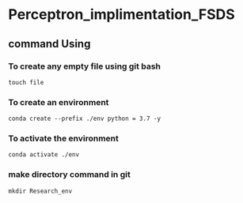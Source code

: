 # Perceptron_implimentation_FSDS

## command Using

### To create any empty file using git bash


```
touch file
```
### To create an environment 
```angular2html
conda create --prefix ./env python = 3.7 -y
```
### To activate the environment 
```
conda activate ./env
```
### make directory command in git
```mkdir Research_env```

